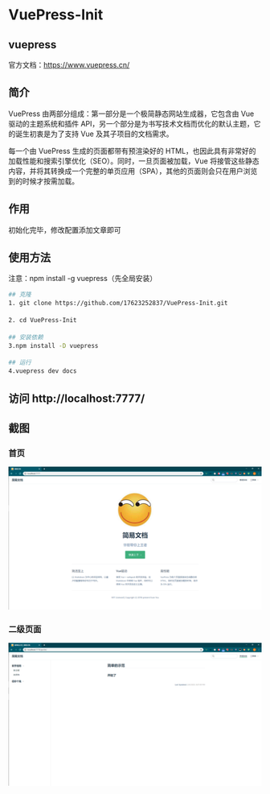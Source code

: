 # VuePress-Init
## vuepress
官方文档：https://www.vuepress.cn/

## 简介
VuePress 由两部分组成：第一部分是一个极简静态网站生成器，它包含由 Vue 驱动的主题系统和插件 API，另一个部分是为书写技术文档而优化的默认主题，它的诞生初衷是为了支持 Vue 及其子项目的文档需求。

每一个由 VuePress 生成的页面都带有预渲染好的 HTML，也因此具有非常好的加载性能和搜索引擎优化（SEO）。同时，一旦页面被加载，Vue 将接管这些静态内容，并将其转换成一个完整的单页应用（SPA），其他的页面则会只在用户浏览到的时候才按需加载。

## 作用
初始化完毕，修改配置添加文章即可
##  使用方法

注意：npm install -g vuepress（先全局安装）
``` sh
## 克隆 
1. git clone https://github.com/17623252837/VuePress-Init.git

2. cd VuePress-Init

## 安装依赖
3.npm install -D vuepress

## 运行
4.vuepress dev docs

```
## 访问 http://localhost:7777/

## 截图
### 首页
![5.png](./img/index.jpg)


### 二级页面
![5.png](./img/demo2.jpg)
